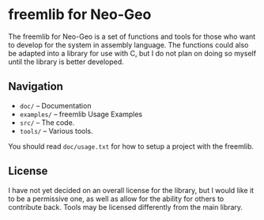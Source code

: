 freemlib for Neo-Geo
====================
The freemlib for Neo-Geo is a set of functions and tools for those who want to
develop for the system in assembly language. The functions could also be adapted
into a library for use with C, but I do not plan on doing so myself until the
library is better developed.

Navigation
----------
* `doc/` &ndash; Documentation
* `examples/` &ndash; freemlib Usage Examples
* `src/` &ndash; The code.
* `tools/` &ndash; Various tools.

You should read `doc/usage.txt` for how to setup a project with the freemlib.

License
-------
I have not yet decided on an overall license for the library, but I would like
it to be a permissive one, as well as allow for the ability for others to
contribute back. Tools may be licensed differently from the main library.
